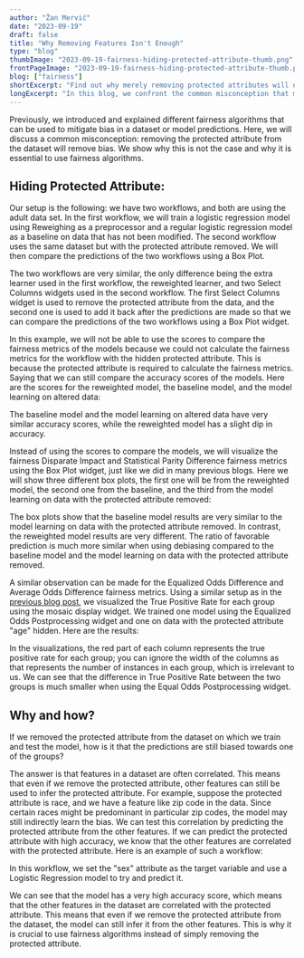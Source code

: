 ```yaml
---
author: "Žan Mervič"
date: "2023-09-19"
draft: false
title: "Why Removing Features Isn't Enough"
type: "blog"
thumbImage: "2023-09-19-fairness-hiding-protected-attribute-thumb.png"
frontPageImage: "2023-09-19-fairness-hiding-protected-attribute-thumb.png"
blog: ["fairness"]
shortExcerpt: "Find out why merely removing protected attributes will not fix bias. Features often correlate, letting models infer biases. Fairness algorithms are key for genuine bias mitigation."
longExcerpt: "In this blog, we confront the common misconception that merely removing a protected attribute from a dataset eliminates bias in model predictions. Our case study reveals that models trained without these attributes still produce biased results. This is due to feature correlations that indirectly capture the protected information. Our conclusion? You cannot sidestep the need for specialized fairness algorithms."
---
```


Previously, we introduced and explained different fairness algorithms that can be used to mitigate bias in a dataset or model predictions. Here, we will discuss a common misconception: removing the protected attribute from the dataset will remove bias. We show why this is not the case and why it is essential to use fairness algorithms.

## Hiding Protected Attribute:

Our setup is the following: we have two workflows, and both are using the adult data set. In the first workflow, we will train a logistic regression model using Reweighing as a preprocessor and a regular logistic regression model as a baseline on data that has not been modified. The second workflow uses the same dataset but with the protected attribute removed. We will then compare the predictions of the two workflows using a Box Plot.

<WindowScreenshot src="2023-09-19-fairness-hiding-protected-attribute-use-case-1.png" />

<WindowScreenshot src="2023-09-19-fairness-hiding-protected-attribute-use-case-2.png" />

The two workflows are very similar, the only difference being the extra learner used in the first workflow, the reweighted learner, and two Select Columns widgets used in the second workflow. The first Select Columns widget is used to remove the protected attribute from the data, and the second one is used to add it back after the predictions are made so that we can compare the predictions of the two workflows using a Box Plot widget.

In this example, we will not be able to use the scores to compare the fairness metrics of the models because we could not calculate the fairness metrics for the workflow with the hidden protected attribute. This is because the protected attribute is required to calculate the fairness metrics. Saying that we can still compare the accuracy scores of the models. Here are the scores for the reweighted model, the baseline model, and the model learning on altered data:

<WindowScreenshot src="2023-09-19-fairness-hiding-protected-attribute-scores.png" />

The baseline model and the model learning on altered data have very similar accuracy scores, while the reweighted model has a slight dip in accuracy.

Instead of using the scores to compare the models, we will visualize the fairness Disparate Impact and Statistical Parity Difference fairness metrics using the Box Plot widget, just like we did in many previous blogs. Here we will show three different box plots, the first one will be from the reweighted model, the second one from the baseline, and the third from the model learning on data with the protected attribute removed:

<WindowScreenshot src="2023-09-19-fairness-hiding-protected-attribute-box-plot.png" />

The box plots show that the baseline model results are very similar to the model learning on data with the protected attribute removed. In contrast, the reweighted model results are very different. The ratio of favorable prediction is much more similar when using debiasing compared to the baseline model and the model learning on data with the protected attribute removed.

A similar observation can be made for the Equalized Odds Difference and Average Odds Difference fairness metrics. Using a similar setup as in the [previous blog post](/blog/2023-09-19-fairness-equal-odds-postprocessing/), we visualized the True Positive Rate for each group using the mosaic display widget. We trained one model using the Equalized Odds Postprocessing widget and one on data with the protected attribute "age" hidden. Here are the results:

<WindowScreenshot src="2023-09-19-fairness-hiding-protected-attribute-mosaic.png" />

In the visualizations, the red part of each column represents the true positive rate for each group; you can ignore the width of the columns as that represents the number of instances in each group, which is irrelevant to us. We can see that the difference in True Positive Rate between the two groups is much smaller when using the Equal Odds Postprocessing widget. 

## Why and how?

If we removed the protected attribute from the dataset on which we train and test the model, how is it that the predictions are still biased towards one of the groups?

The answer is that features in a dataset are often correlated. This means that even if we remove the protected attribute, other features can still be used to infer the protected attribute. For example, suppose the protected attribute is race, and we have a feature like zip code in the data. Since certain races might be predominant in particular zip codes, the model may still indirectly learn the bias. We can test this correlation by predicting the protected attribute from the other features. If we can predict the protected attribute with high accuracy, we know that the other features are correlated with the protected attribute. Here is an example of such a workflow:

<WindowScreenshot src="2023-09-19-fairness-hiding-protected-attribute-sex.png" />

In this workflow, we set the "sex" attribute as the target variable and use a Logistic Regression model to try and predict it.

<WindowScreenshot src="2023-09-19-fairness-hiding-protected-attribute-sex-scores.png" />

We can see that the model has a very high accuracy score, which means that the other features in the dataset are correlated with the protected attribute. This means that even if we remove the protected attribute from the dataset, the model can still infer it from the other features. This is why it is crucial to use fairness algorithms instead of simply removing the protected attribute.